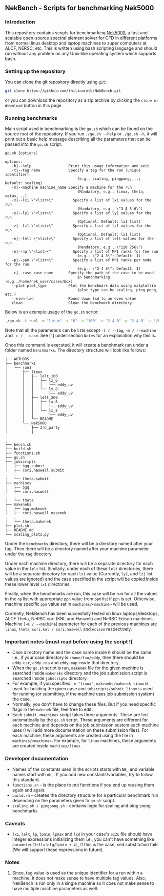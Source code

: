 ## NekBench - Scripts for benchmarking Nek5000

### Introduction

This repository contains scripts for benchmarking
[Nek5000](https://nek5000.mcs.anl.gov/), a fast and scalable open-source
spectral element solver for CFD in different platforms from normal linux
desktop and laptop machines to super computers at ALCF, NERSC, etc. This
is written using bash scripting language and should run without any
problem on any Unix-like operating system which supports bash.

### Setting up the repository

You can clone the git repository directly using `git`:
```bash
git clone https://github.com/thilinarmtb/NekBench.git
```
or you can download the repository as a zip archive by clicking the
`clone or download` button in this page.

### Running benchmarks

Main script used in benchmarking is the ``go.sh`` which can be found on
the source root of the repository. If you run ``./go.sh --help`` or
``./go.sh -h``, it will print out a basic help message describing all
the parameters that can be passed into the ``go.sh`` script.

```
go.sh [options]

options:
   -h|--help                 Print this usage information and exit
   -t|--tag name             Specify a tag for the run (unique identifier)
                                 (e.g., scaling, pingpong,...; Default: scaling)
   -m|--machine machine_name Specify a machine for the run
                                 (Mandatory, e.g., linux, theta, cetus, ..)
   -x|--lx1 \"<list>\"         Specify a list of lx1 values for the run
                                 (Mandatory, e.g., \"3 4 5 6\")
   -y|--ly1 \"<list>\"         Specify a list of ly1 values for the run
                                 (Optional, Default: lx1 list)
   -z|--lz1 \"<list>\"         Specify a list of lz1 values for the run
                                 (Optional, Default: lx1 list)
   -e|--lelt \"<list>\"        Specify a list of lelt values for the run
                                 (Mandatory, e.g., \"128 256\")
   -n|--np \"<list>\"          Specify a list of MPI ranks for the run
                                 (e.g., \"2 4 8\"; Default: 1)
   -p|--ppn \"<list>\"         Specify a list of MPI ranks per node for the run
                                 (e.g., \"2 4 8\"; Default: 1)
   -c|--case case_name       Specify the path of the case to be used
                                 in benchmarking (e.g.,/home/nek_user/cases/box)
   --plot plot_type          Plot the benchmark data using matplotlib
                                 (plot_type can be scaling, ping_pong, etc.)
   --even-lxd                Round down lxd to an even value
   clean                     Clean the benchmark directory
```

Below is an example usage of the ``go.sh`` script:

```sh
./go.sh -t run1 -m "linux" -x "6" -e "100" -n "2 4 8" -p "2 4 8" -c "/home/foo/NekTests/eddy_uv"
```
Note that all the parameters can be lists except `-t / --tag`,
`-m / --machine` and `-c / --case`. See [1] under section `Notes` for
an explanation why this is.

Once this command is executed, it will create a benchmark run under a
folder named ``benchmarks``. The directory structure will look like
follows:

```
├── AUTHORS
├── benchmarks
│   └── run1
│       ├── linux
│       │   ├── lelt_100
│       │   │   ├── lx_6
│       │   │   │   └── eddy_uv
│       │   │   └── lx_8
│       │   │       └── eddy_uv
│       │   ├── lelt_200
│       │   │   ├── lx_6
│       │   │   │   └── eddy_uv
│       │   │   └── lx_8
│       │   │       └── eddy_uv
│       │   └── README
│       └── Nek5000
│           ├── 3rd_party
│           │
.
.
├── bench.sh
├── build.sh
├── functions.sh
├── go.sh
├── jobscripts
│   ├── bgq.submit
│   ├── cori.haswell.submit
.   .
│   └── theta.submit
├── machines
│   ├── bgq
│   ├── cori.haswell
.   .
│   └── theta
├── makeneks
│   ├── bgq.makenek
│   ├── cori.haswell.makenek
.   .
│   └── theta.makenek
├── plot.sh
├── README.md
└── scaling_plots.py

```
Under the `benchmarks` directory, there will be a directory named after
your tag. Then there will be a directory named after your machine parameter
under the `tag` directory.

Under each machine directory, there will be a separate directory for
each value in the `lelt` list. Similarly, under each of these `lelt`
directories, there will be a separate directory for each `lx1` value
(Currently, `ly1`, and `lz1` list values are ignored) and the case
specified in the script will be copied inside these lower level `lx1`
directories.

Finally, when the benchmarks are run, this case will be run for all the
values in the `np` list with appropriate `ppn` value from `ppn` list if
`ppn` is set. Otherwise, machine specific `ppn` value set in
`machines/<machine>` will be used.

Currently, NekBench has been succesfully tested on linux laptops/desktops,
ALCF Theta, NeRSC cori (KNL and Haswell) and NeRSC Edison machines.
Machine (`-m / --machine`) parameter for each of the previous machines
are `linux`, `theta`, `cori.knl / cori.haswell` and `edison` respectively.

### Important notes (must read before using the script !)

- Case directory name and the case name inside it should be the same i.e., if your
  case directory is `/home/foo/eddy`, then there should be `eddy.usr`, `eddy.rea`
  and `eddy.map` inside that directory.
- When the `go.sh` script is run, `makenek` file for the given machine is searched inside `makeneks`
  directory and the job submission script is searched inside `jobscripts` directory.
- For example, if you specified `-m "linux"`, `makeneks/makenek.linux` is used for building the
  given case and `jobscripts/submit.linux` is used for running (or submitting, if the machine uses
  job submission system) the case.
- Normally, you don't have to change these files. But if you need specific flags in the `makenek`
  file, feel free to edit.
- Each `submit.<machine>` script takes three arguments. These are fed automatically by the `go.sh`
  script. These arguments are different for each machine and depends on the job submission sustem
  each machine uses (I will add more documentation on these submission files). For each machine,
  these arguments are created using the file in `machines/<machine>`. For example, for `linux`
  machines, these arguments are created inside `machines/linux`.

### Developer documentation

- Names of the constants used in the scripts starts with `NB_` and variable
  names start with `nb_`. If you add new constants/variables, try to follow
  this standard.
- `functions.sh` - is the place to put functions if you end up reusing them again
  and again.
- `build.sh` - creates the directory structure for a particular benchmark run depending
  on the parameters given to `go.sh` script.
- `scaling.sh / pingpong.sh` - contains logic for scaling and ping-pong benchmarks.

### Caveats

- `lx1`, `lelt`, `lp`, `lpmin`, `lpmax` and `lxd` in your case's `SIZE` file should have integer
  expressions initializing them i.e., you can't have something like `parameter(lelt=lelg/lpmin + 4)`,
  If this is the case, sed substitution fails (We will support these expressions in future).

### Notes

1. Since, tag value is used as the unique identifier for a run within a
   machine, it does not make sense to have multiple tag values. Also,
   NekBench is run only in a single machine so it does not make sense to
   have multiple machine parameters as well.
